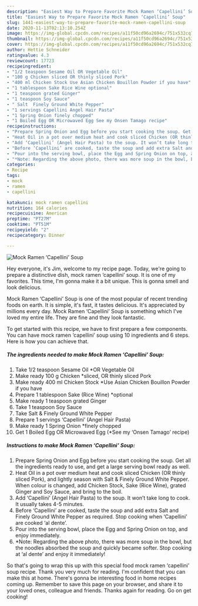 ```yaml
---
description: "Easiest Way to Prepare Favorite Mock Ramen ‘Capellini’ Soup"
title: "Easiest Way to Prepare Favorite Mock Ramen ‘Capellini’ Soup"
slug: 1441-easiest-way-to-prepare-favorite-mock-ramen-capellini-soup
date: 2020-11-13T02:13:10.254Z
image: https://img-global.cpcdn.com/recipes/a11f50cd96a2694c/751x532cq70/mock-ramen-capellini-soup-recipe-main-photo.jpg
thumbnail: https://img-global.cpcdn.com/recipes/a11f50cd96a2694c/751x532cq70/mock-ramen-capellini-soup-recipe-main-photo.jpg
cover: https://img-global.cpcdn.com/recipes/a11f50cd96a2694c/751x532cq70/mock-ramen-capellini-soup-recipe-main-photo.jpg
author: Hettie Schneider
ratingvalue: 4.3
reviewcount: 17723
recipeingredient:
- "1/2 teaspoon Sesame Oil OR Vegetable Oil"
- "100 g Chicken sliced OR thinly sliced Pork"
- "400 ml Chicken Stock Use Asian Chicken Bouillon Powder if you have"
- "1 tablespoon Sake Rice Wine optional"
- "1 teaspoon grated Ginger"
- "1 teaspoon Soy Sauce"
- " Salt  Finely Ground White Pepper"
- "1 servings Capellini Angel Hair Pasta"
- "1 Spring Onion finely chopped"
- "1 Boiled Egg OR Microwaved Egg See my Onsen Tamago recipe"
recipeinstructions:
- "Prepare Spring Onion and Egg before you start cooking the soup. Get all the ingredients ready to use, and get a large serving bowl ready as well."
- "Heat Oil in a pot over medium heat and cook sliced Chicken (OR thinly sliced Pork), and lightly season with Salt &amp; Finely Ground White Pepper. When colour is changed, add Chicken Stock, Sake (Rice Wine), grated Ginger and Soy Sauce, and bring to the boil."
- "Add ‘Capellini’ (Angel Hair Pasta) to the soup. It won’t take long to cook. It usually takes 4-5 minutes."
- "Before ‘Capellini’ are cooked, taste the soup and add extra Salt and Finely Ground White Pepper as required. Stop cooking when ‘Capellini’ are cooked ‘al dente’."
- "Pour into the serving bowl, place the Egg and Spring Onion on top, and enjoy immediately."
- "*Note: Regarding the above photo, there was more soup in the bowl, but the noodles absorbed the soup and quickly became softer. Stop cooking at ‘al dente’ and enjoy it immediately!"
categories:
- Recipe
tags:
- mock
- ramen
- capellini

katakunci: mock ramen capellini 
nutrition: 164 calories
recipecuisine: American
preptime: "PT27M"
cooktime: "PT51M"
recipeyield: "2"
recipecategory: Dinner

---
```



![Mock Ramen ‘Capellini’ Soup](https://img-global.cpcdn.com/recipes/a11f50cd96a2694c/751x532cq70/mock-ramen-capellini-soup-recipe-main-photo.jpg)

Hey everyone, it's Jim, welcome to my recipe page. Today, we're going to prepare a distinctive dish, mock ramen ‘capellini’ soup. It is one of my favorites. This time, I'm gonna make it a bit unique. This is gonna smell and look delicious.



Mock Ramen ‘Capellini’ Soup is one of the most popular of recent trending foods on earth. It is simple, it's fast, it tastes delicious. It's appreciated by millions every day. Mock Ramen ‘Capellini’ Soup is something which I've loved my entire life. They are fine and they look fantastic.


To get started with this recipe, we have to first prepare a few components. You can have mock ramen ‘capellini’ soup using 10 ingredients and 6 steps. Here is how you can achieve that.

<!--inarticleads1-->

##### The ingredients needed to make Mock Ramen ‘Capellini’ Soup:

1. Take 1/2 teaspoon Sesame Oil *OR Vegetable Oil
1. Make ready 100 g Chicken *sliced, OR thinly sliced Pork
1. Make ready 400 ml Chicken Stock *Use Asian Chicken Bouillon Powder if you have
1. Prepare 1 tablespoon Sake (Rice Wine) *optional
1. Make ready 1 teaspoon grated Ginger
1. Take 1 teaspoon Soy Sauce
1. Take  Salt &amp; Finely Ground White Pepper
1. Prepare 1 servings ‘Capellini’ (Angel Hair Pasta)
1. Make ready 1 Spring Onion *finely chopped
1. Get 1 Boiled Egg OR Microwaved Egg (*See my ‘Onsen Tamago’ recipe)




<!--inarticleads2-->

##### Instructions to make Mock Ramen ‘Capellini’ Soup:

1. Prepare Spring Onion and Egg before you start cooking the soup. Get all the ingredients ready to use, and get a large serving bowl ready as well.
1. Heat Oil in a pot over medium heat and cook sliced Chicken (OR thinly sliced Pork), and lightly season with Salt &amp; Finely Ground White Pepper. When colour is changed, add Chicken Stock, Sake (Rice Wine), grated Ginger and Soy Sauce, and bring to the boil.
1. Add ‘Capellini’ (Angel Hair Pasta) to the soup. It won’t take long to cook. It usually takes 4-5 minutes.
1. Before ‘Capellini’ are cooked, taste the soup and add extra Salt and Finely Ground White Pepper as required. Stop cooking when ‘Capellini’ are cooked ‘al dente’.
1. Pour into the serving bowl, place the Egg and Spring Onion on top, and enjoy immediately.
1. *Note: Regarding the above photo, there was more soup in the bowl, but the noodles absorbed the soup and quickly became softer. Stop cooking at ‘al dente’ and enjoy it immediately!




So that's going to wrap this up with this special food mock ramen ‘capellini’ soup recipe. Thank you very much for reading. I'm confident that you can make this at home. There's gonna be interesting food in home recipes coming up. Remember to save this page on your browser, and share it to your loved ones, colleague and friends. Thanks again for reading. Go on get cooking!
